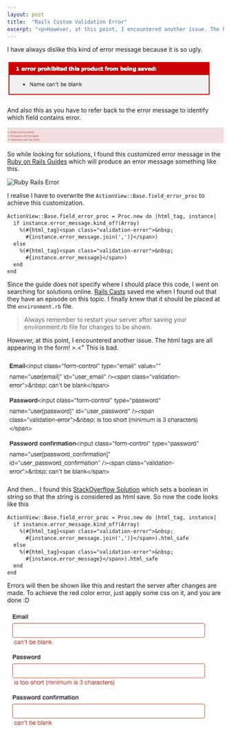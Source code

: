 ```yaml
---
layout: post
title:  "Rails Custom Validation Error"
excerpt: "<p>However, at this point, I encountered another issue. The html tags are all appearing in the form!</p>"
---
```

I have always dislike this kind of error message because it is so ugly.

![Rails Error 1](/assets/images/rails-custom-validation-error/rails-error-1.png)

And also this as you have to refer back to the error message to identify which field contains error.

![Rails Error 2](/assets/images/rails-custom-validation-error/rails-error-2.png)

So while looking for solutions, I found this customized error message in the [Ruby on Rails Guides](http://guides.rubyonrails.org/v2.3.11/activerecord_validations_callbacks.html#error-messages-and-error-messages-for) which will produce an error message something like this.

![Ruby Rails Error](http://guides.rubyonrails.org/v2.3.11/images/validation_error_messages.png)

I realise I have to overwrite the `ActionView::Base.field_error_proc` to achieve this customization.

```
ActionView::Base.field_error_proc = Proc.new do |html_tag, instance|
  if instance.error_message.kind_of?(Array)
    %(#{html_tag}<span class="validation-error">&nbsp;
      #{instance.error_message.join(',')}</span>)
  else
    %(#{html_tag}<span class="validation-error">&nbsp;
      #{instance.error_message}</span>)
  end
end
```

Since the guide does not specify where I should place this code, I went on searching for solutions online. [Rails Casts](http://railscasts.com/episodes/39-customize-field-error) saved me when I found out that they have an episode on this topic. I finally knew that it should be placed at the `environment.rb` file.

> Always remember to restart your server after saving your environment.rb file for changes to be shown.

However, at this point, I encountered another issue. The html tags are all appearing in the form! >.<" This is bad.

![Rails Error 3](/assets/images/rails-custom-validation-error/rails-error-3.png)

And then... I found this [StackOverflow Solution](http://stackoverflow.com/questions/4251284/raw-vs-html-safe-vs-h-to-unescape-html) which sets a boolean in string so that the string is considered as html save. So now the code looks like this 

```
ActionView::Base.field_error_proc = Proc.new do |html_tag, instance|
  if instance.error_message.kind_of?(Array)
    %(#{html_tag}<span class="validation-error">&nbsp;
      #{instance.error_message.join(',')}</span>).html_safe
  else
    %(#{html_tag}<span class="validation-error">&nbsp;
      #{instance.error_message}</span>).html_safe
  end
end
```

Errors will then be shown like this and restart the server after changes are made. To achieve the red color error, just apply some css on it, and you are done :D

![Rails Error 4](/assets/images/rails-custom-validation-error/rails-error-4.png)

